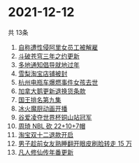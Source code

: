 # 2021-12-12
  共 13条

  <!-- BEGIN -->
  <!-- 最后更新时间:Sun Dec 12 2021 12:17:03 GMT+0000 (Coordinated Universal Time) -->
  1. [自称遭性侵阿里女员工被解雇](https://www.zhihu.com/search?q=阿里女员工)
1. [斗破苍穹三年之约更新](https://www.zhihu.com/search?q=斗破苍穹三年之约)
1. [多地通知倡导就地过年](https://www.zhihu.com/search?q=就地过年)
1. [雪梨淘宝店铺被封](https://www.zhihu.com/search?q=雪梨)
1. [杭州电瓶车爆燃事件女孩去世](https://www.zhihu.com/search?q=杭州电瓶车爆燃)
1. [加拿大鹅更新退换货条款](https://www.zhihu.com/search?q=加拿大鹅)
1. [国王排名第九集](https://www.zhihu.com/search?q=国王排名)
1. [冰火魔厨动画开播](https://www.zhihu.com/search?q=冰火魔厨)
1. [谷爱凌夺世界杯铜山站冠军](https://www.zhihu.com/search?q=谷爱凌)
1. [周琦 NBL 砍 22+10+7帽](https://www.zhihu.com/search?q=周琦)
1. [淘宝双十二退款开启](https://www.zhihu.com/search?q=双十二退款)
1. [男子趁前女友熟睡翻开眼皮刷脸转走 15 万](https://www.zhihu.com/search?q=男子翻前女友眼皮刷脸支付)
1. [凡人修仙传年番更新](https://www.zhihu.com/search?q=凡人修仙传)
  <!-- END -->
  